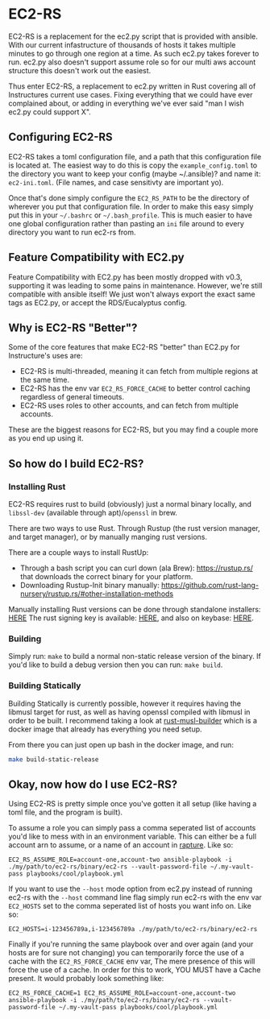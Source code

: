 # EC2-RS #

EC2-RS is a replacement for the ec2.py script that is provided with ansible. With our current infastructure
of thousands of hosts it takes multiple minutes to go through one region at a time. As such ec2.py takes forever to run.
ec2.py also doesn't support assume role so for our multi aws account structure this doesn't work out the
easiest.

Thus enter EC2-RS, a replacement to ec2.py written in Rust covering all of Instructures current
use cases. Fixing everything that we could have ever complained about, or adding in everything
we've ever said "man I wish ec2.py could support X".

## Configuring EC2-RS ##

EC2-RS takes a toml configuration file, and a path that this configuration file is located at.
The easiest way to do this is copy the `example_config.toml` to the directory you want to keep
your config (maybe ~/.ansible)? and name it: `ec2-ini.toml`. (File names, and case sensitivty are important yo).

Once that's done simply configure the `EC2_RS_PATH` to be the directory of wherever you put that
configuration file. In order to make this easy simply put this in your `~/.bashrc` or `~/.bash_profile`.
This is much easier to have one global configuration rather than pasting an `ini` file around to every directory
you want to run ec2-rs from.

## Feature Compatibility with EC2.py ##

Feature Compatibility with EC2.py has been mostly dropped with v0.3, supporting
it was leading to some pains in maintenance. However, we're still compatible with
ansible itself! We just won't always export the exact same tags as EC2.py, or accept
the RDS/Eucalyptus config.

## Why is EC2-RS "Better"? ##

Some of the core features that make EC2-RS "better" than EC2.py for Instructure's uses are:

* EC2-RS is multi-threaded, meaning it can fetch from multiple regions at the same time.
* EC2-RS has the env var `EC2_RS_FORCE_CACHE` to better control caching regardless of general timeouts.
* EC2-RS uses roles to other accounts, and can fetch from multiple accounts.

These are the biggest reasons for EC2-RS, but you may find a couple more as you end up using it.

## So how do I build EC2-RS? ##


### Installing Rust ###


EC2-RS requires rust to build (obviously) just a normal binary locally, and `libssl-dev` (available through apt)/`openssl` in brew.

There are two ways to use Rust. Through Rustup (the rust version manager, and target manager),
or by manually manging rust versions.

There are a couple ways to install RustUp:
  - Through a bash script you can curl down (ala Brew): https://rustup.rs/ that downloads the correct binary for your platform.
  - Downloading Rustup-Init binary manually: https://github.com/rust-lang-nursery/rustup.rs/#other-installation-methods

Manually installing Rust versions can be done through standalone installers: [HERE](https://www.rust-lang.org/en-US/other-installers.html#standalone-installers)
The rust signing key is available: [HERE](https://static.rust-lang.org/rust-key.gpg.ascii), and also on keybase: [HERE](https://keybase.io/rust).

### Building ###

Simply run: `make` to build a normal non-static release version of the binary. If you'd like to build a debug version then you
can run: `make build`.

### Building Statically ###

Building Statically is currently possible, however it requires having the libmusl target for rust, as well
as having openssl compiled with libmusl in order to be built. I recommend taking a look at [rust-musl-builder][rust-musl-builder]
which is a docker image that already has everything you need setup.

From there you can just open up bash in the docker image, and run:

```bash
make build-static-release
```

## Okay, now how do I use EC2-RS? ##

Using EC2-RS is pretty simple once you've gotten it all setup (like having a toml file, and the program is built).

To assume a role you can simply pass a comma seperated list of accounts you'd like to mess with in an
environment variable. This can either be a full account arn to assume, or a name of an account in [rapture][rapture]. Like so:

```
EC2_RS_ASSUME_ROLE=account-one,account-two ansible-playbook -i ./my/path/to/ec2-rs/binary/ec2-rs --vault-password-file ~/.my-vault-pass playbooks/cool/playbook.yml
```

If you want to use the `--host` mode option from ec2.py instead of running ec2-rs with the `--host` command line flag
simply run ec2-rs with the env var `EC2_HOSTS` set to the comma seperated list of hosts you want info on. Like so:

```
EC2_HOSTS=i-123456789a,i-123456789a ./my/path/to/ec2-rs/binary/ec2-rs
```

Finally if you're running the same playbook over and over again (and your hosts are for sure not changing) you can
temporarily force the use of a cache with the `EC2_RS_FORCE_CACHE` env var, The mere presence of this will force the use of a cache.
In order for this to work, YOU MUST have a Cache present. It would probably look something like:

```
EC2_RS_FORCE_CACHE=1 EC2_RS_ASSUME_ROLE=account-one,account-two ansible-playbook -i ./my/path/to/ec2-rs/binary/ec2-rs --vault-password-file ~/.my-vault-pass playbooks/cool/playbook.yml
```

[rust-musl-builder]: https://github.com/emk/rust-musl-builder
[rapture]: https://github.com/daveadams/rapture
